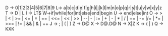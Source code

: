 D -> 0|1|2|3|4|5|6|7|8|9
L-> a|b|c|d|e|f|g|h|i|j|k|l|m|n|o|p|q|r|s|t|u|v|w|x|y|z
T -> D | L
I -> LT$
W->if|while|for|int|else|end|begin
U -> end|else|int
O -> > | < | >= | <= | = | ==  | <<= | << | >> | --| - | := | + | - | * | / | += | -= |/= | *= | >>= | != | && | & | ++
J -> ; | ( | )
Z -> D@
X -> D@.D@
N -> X|Z
K -> (  |  ) 
Q -> KXK
